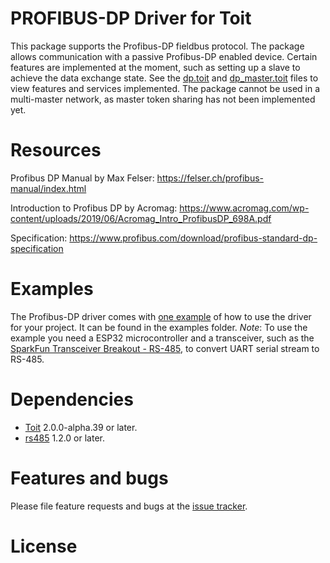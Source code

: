# PROFIBUS-DP Driver for Toit
This package supports the Profibus-DP fieldbus protocol. The package allows communication with a passive Profibus-DP enabled device. Certain features are implemented at the moment, such as setting up a slave to achieve the data exchange state. See the [dp.toit](src/dp.toit) and [dp_master.toit](src/dp_master.toit) files to view features and services implemented. The package cannot be used in a multi-master network, as master token sharing has not been implemented yet. 

# Resources
Profibus DP Manual by Max Felser: <a href="https://felser.ch/profibus-manual/index.html" target="_blank">https://felser.ch/profibus-manual/index.html</a>

Introduction to Profibus DP by Acromag: <a href="https://www.acromag.com/wp-content/uploads/2019/06/Acromag_Intro_ProfibusDP_698A.pdf" target="_blank">https://www.acromag.com/wp-content/uploads/2019/06/Acromag_Intro_ProfibusDP_698A.pdf</a> 

Specification: <a href="https://www.profibus.com/download/profibus-standard-dp-specification " target="_blank">https://www.profibus.com/download/profibus-standard-dp-specification</a> 

# Examples
The Profibus-DP driver comes with [one example](examples/dp_example.toit) of how to use the driver for your project. It can be found in the examples folder. *Note*: To use the example you need a ESP32 microcontroller and a transceiver, such as the <a href="https://www.sparkfun.com/products/10124" target="_blank">SparkFun Transceiver Breakout - RS-485</a>, to convert UART serial stream to RS-485.

# Dependencies
- <a href="https://github.com/toitlang/toit" target="_blank">Toit</a> 2.0.0-alpha.39 or later.
- <a href="https://github.com/toitware/toit-rs485" target="_blank">rs485</a> 1.2.0 or later.

# Features and bugs
Please file feature requests and bugs at the [issue tracker][tracker].

[tracker]: https://github.com/Consibio/toit-profibus/issues

# License